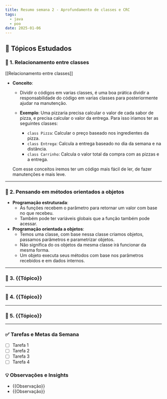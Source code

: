 ```yaml
---
title: Resumo semana 2 - Aprofundamento de classes e CRC
tags:
  - java
  - poo
date: 2025-01-06
---
```

 
## 📖 Tópicos Estudados  

### 🧩 1. Relacionamento entre classes

[[Relacionamento entre classes]]

 - **Conceito**:
	 - Dividir o códigos em varias classes, é uma boa prática dividir a responsabilidade do código em varias classes para posteriormente ajudar na manutenção.
		
	 - **Exemplo**:
		 Uma pizzaria precisa calcular o valor de cada sabor de pizza, e precisa calcular o valor da entrega.
		 Para isso iriamos ter as seguintes classes:
		 - `class Pizza`: Calcular o preço baseado nos ingredientes da pizza.
		 - `class Entrega`: Calcula a entrega baseado no dia da semana e na distância.
		 - `class Carrinho`: Calcula o valor total da compra com as pizzas e a entrega.
	
	Com esse conceitos iremos ter um código mais fácil de ler, de fazer manutenções e mais leve.

---

### 🧩 2. Pensando em métodos orientados a objetos

- **Programação estruturada**: 
	- As funções recebem o parâmetro para retornar um valor com base no que recebeu.
	- Também pode ter variáveis globais que a função também pode acessar.
- **Programação orientada a objetos**:
	- Temos uma classe, com base nessa classe criamos objetos, passamos parâmetros e parametrizar objetos.
	- Não significa do os objetos da mesma classe irá funcionar da mesma forma.
	- Um objeto executa seus métodos com base nos parâmetros recebidos e em dados internos.

---

### 🧩 3. {{Tópico}}  


---

### 🧩 4. {{Tópico}}  


---

### 🧩 5. {{Tópico}}


---

### ✅ **Tarefas e Metas da Semana**

- [ ] Tarefa 1
- [ ] Tarefa 2
- [ ] Tarefa 3
- [ ] Tarefa 4

### 💡 **Observações e Insights**

- {{Observação}}
- {{Observação}}

